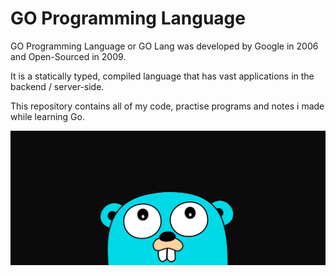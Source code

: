 # GO Programming Language 

GO Programming Language or GO Lang was developed by Google in 2006 and Open-Sourced in 2009.

It is a statically typed, compiled language that has vast applications in the backend / server-side.

This repository contains all of my code, practise programs and notes i made while learning Go.

![go-banner](.assets/go.png)
<br>
<br>